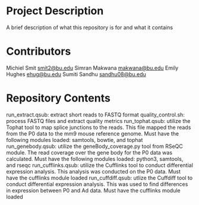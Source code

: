 # Project Description

A brief description of what this repository is for and what it contains

# Contributors
Michiel Smit smit2@bu.edu
Simran Makwana makwana@bu.edu
Emily Hughes ehug@bu.edu
Sumiti Sandhu sandhu08@bu.edu

# Repository Contents
run_extract.qsub: extract short reads to FASTQ format
quality_control.sh: process FASTQ files and extract quality metrics
run_tophat.qsub: utilize the Tophat tool to map splice junctions to the reads. This file mapped the reads from the P0 data to the mm9 mouse reference genome. Must have the following modules loaded: samtools, bowtie, and tophat
run_genebody.qsub: utilize the geneBody_coverage.py tool from RSeQC module. The read coverage over the gene body for the P0 data was calculated. Must have the following modules loaded: python3, samtools, and rseqc
run_cufflinks.qsub: utilize the Cufflinks tool to conduct differential expression analysis. This analysis was conducted on the P0 data. Must have the cufflinks module loaded
run_cuffdiff.qsub: utlize the Cuffdiff tool to conduct differential expression analysis. This was used to find differences in expression between P0 and Ad data. Must have the cufflinks module loaded
